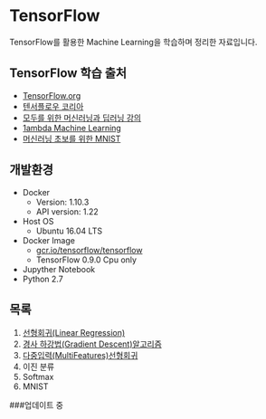 # TensorFlow

TensorFlow를 활용한 Machine Learning을 학습하며 정리한 자료입니다.

## TensorFlow 학습 출처
 - [TensorFlow.org](https://www.tensorflow.org/)
 - [텐서플로우 코리아](https://tensorflowkorea.wordpress.com/)
 - [모두를 위한 머신러닝과 딥러닝 강의](http://hunkim.github.io/ml/) 
 - [1ambda Machine Learning](https://1ambda.github.io/92/data-analysis/)
 - [머신러닝 초보를 위한 MNIST](https://codeonweb.com/entry/12045839-0aa9-4bad-8c7e-336b89401e10)
 
## 개발환경
- Docker
  - Version: 1.10.3
  - API version: 1.22
- Host OS
  - Ubuntu 16.04 LTS
- Docker Image
  - [gcr.io/tensorflow/tensorflow](https://www.tensorflow.org/versions/r0.9/get_started/os_setup.html#docker-installation)
  - TensorFlow 0.9.0 Cpu only
- Jupyther Notebook
- Python 2.7

## 목록
1. [선형회귀(Linear Regression)](https://github.com/mentalveritas/tensorflow/tree/master/01-LinearRegression)
2. [경사 하강법(Gradient Descent)알고리즘](https://github.com/mentalveritas/tensorflow/tree/master/02-Cost)
3. [다중입력(MultiFeatures)선형회귀](https://github.com/mentalveritas/tensorflow/tree/master/03-MultiFeatures)
4. 이진 분류
5. Softmax
6. MNIST


###업데이트 중
